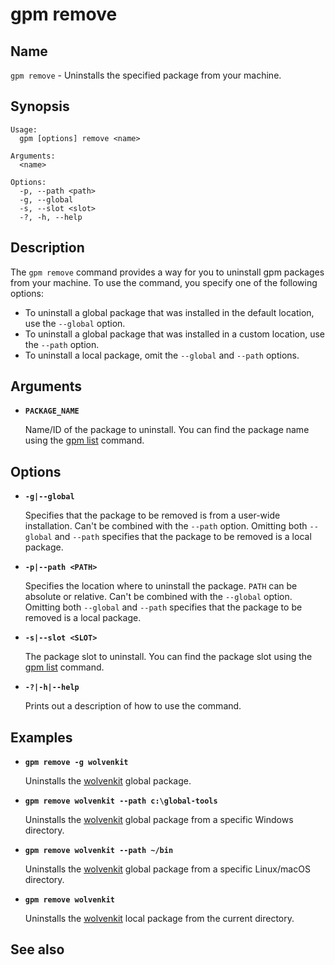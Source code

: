 # gpm remove

## Name

`gpm remove` - Uninstalls the specified package from your machine.

## Synopsis

```gpm
Usage:
  gpm [options] remove <name>

Arguments:
  <name> 

Options:
  -p, --path <path>  
  -g, --global       
  -s, --slot <slot>  
  -?, -h, --help
```

## Description

The `gpm remove` command provides a way for you to uninstall gpm packages from your machine. To use the command, you specify one of the following options:

* To uninstall a global package that was installed in the default location, use the `--global` option.
* To uninstall a global package that was installed in a custom location,  use the `--path` option.
* To uninstall a local package, omit the `--global` and `--path` options.

## Arguments

* **`PACKAGE_NAME`**

  Name/ID of the package to uninstall. You can find the package name using the [gpm list](ListCommand.md) command.

## Options

* **`-g|--global`**

    Specifies that the package to be removed is from a user-wide installation. Can't be combined with the `--path` option. Omitting both `--global` and `--path` specifies that the package to be removed is a local package.

* **`-p|--path <PATH>`**

    Specifies the location where to uninstall the package. `PATH` can be absolute or relative. Can't be combined with the `--global` option. Omitting both `--global` and `--path` specifies that the package to be removed is a local package.

* **`-s|--slot <SLOT>`**

    The package slot to uninstall. You can find the package slot using the [gpm list](ListCommand.md) command.

* **`-?|-h|--help`**
  
    Prints out a description of how to use the command.

## Examples

* **`gpm remove -g wolvenkit`**

  Uninstalls the [wolvenkit](https://github.com/WolvenKit/Wolvenkit) global package.

* **`gpm remove wolvenkit --path c:\global-tools`**

  Uninstalls the [wolvenkit](https://github.com/WolvenKit/Wolvenkit) global package from a specific Windows directory.

* **`gpm remove wolvenkit --path ~/bin`**

  Uninstalls the [wolvenkit](https://github.com/WolvenKit/Wolvenkit) global package from a specific Linux/macOS directory.

* **`gpm remove wolvenkit`**

  Uninstalls the [wolvenkit](https://github.com/WolvenKit/Wolvenkit) local package from the current directory.

## See also
